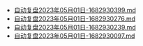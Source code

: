 * [自动复盘2023年05月01日-1682930399.md](/docs/202305/自动复盘2023年05月01日-1682930399.md)
* [自动复盘2023年05月01日-1682930276.md](/docs/202305/自动复盘2023年05月01日-1682930276.md)
* [自动复盘2023年05月01日-1682930239.md](/docs/202305/自动复盘2023年05月01日-1682930239.md)
* [自动复盘2023年05月01日-1682930097.md](/docs/202305/自动复盘2023年05月01日-1682930097.md)
